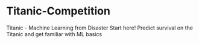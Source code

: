 # Titanic-Competition
Titanic - Machine Learning from Disaster Start here! Predict survival on the Titanic and get familiar with ML basics
